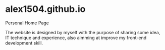 # alex1504.github.io
Personal Home Page

The website is designed by myself with the purpose of sharing some idea, IT technique and experience, also aimming at improve my front-end development skill.
